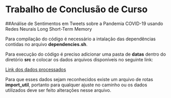  # Trabalho de Conclusão de Curso
##Análise de Sentimentos em Tweets sobre a Pandemia COVID-19 usando Redes Neurais Long Short-Term Memory

Para compilação do código é necessário a intalação das dependências contidas no arquivo **dependencies.sh**.

Para execução do código é preciso adicionar uma pasta de **datas** dentro do diretório **src** e colocar os dados arquivos disponíveis no seguinte link:

[Link dos dados processados](https://drive.google.com/file/d/1_QvOtZKhgJTwuFZEYpilC6IILkueB0Cd/view?usp=sharing)

Para que esses dados sejam reconhecidos existe um arquivo de rotas **import_util**, portanto para qualquer ajuste no caminho ou os dados utilizados deve ser feito alterações nesse arquivo. 



